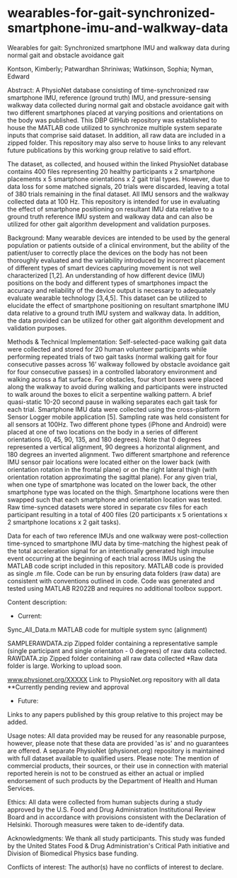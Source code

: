 # wearables-for-gait-synchronized-smartphone-imu-and-walkway-data

Wearables for gait: Synchronized smartphone IMU and walkway data during normal gait and obstacle avoidance gait 

Kontson, Kimberly; Patwardhan Shriniwas; Watkinson, Sophia; Nyman, Edward

Abstract: A PhysioNet database consisting of time-synchronized raw smartphone IMU, reference (ground truth) IMU, and pressure-sensing walkway data collected during normal gait and obstacle avoidance gait with two different smartphones placed at varying positions and orientations on the body was published.  This DBP GitHub repository was established to house the MATLAB code utilized to synchronize multiple system separate inputs that comprise said dataset. In addition, all raw data are included in a zipped folder. This repository may also serve to house links to any relevant future publications by this working group relative to said effort.  

The dataset, as collected, and housed within the linked PhysioNet database contains 400 files representing 20 healthy participants x 2 smartphone placements x 5 smartphone orientations x 2 gait trial types. However, due to data loss for some matched signals, 20 trials were discarded, leaving a total of 380 trials remaining in the final dataset. All IMU sensors and the walkway collected data at 100 Hz. This repository is intended for use in evaluating the effect of smartphone positioning on resultant IMU data relative to a ground truth reference IMU system and walkway data and can also be utilized for other gait algorithm development and validation purposes.
 
Background:   Many wearable devices are intended to be used by the general population or patients outside of a clinical environment, but the ability of the patient/user to correctly place the devices on the body has not been thoroughly evaluated and the variability introduced by incorrect placement of different types of smart devices capturing movement is not well characterized [1,2].  An understanding of how different device (IMU) positions on the body and different types of smartphones impact the accuracy and reliability of the device output is necessary to adequately evaluate wearable technology [3,4,5]. This dataset can be utilized to elucidate the effect of smartphone positioning on resultant smartphone IMU data relative to a ground truth IMU system and walkway data.  In addition, the data provided can be utilized for other gait algorithm development and validation purposes.
 
Methods & Technical Implementation: Self-selected-pace walking gait data were collected and stored for 20 human volunteer participants while performing repeated trials of two gait tasks (normal walking gait for four consecutive passes across 16’ walkway followed by obstacle avoidance gait for four consecutive passes) in a controlled laboratory environment and walking across a flat surface. For obstacles, four short boxes were placed along the walkway to avoid during walking and participants were instructed to walk around the boxes to elicit a serpentine walking pattern. A brief quasi-static 10-20 second pause in walking separates each gait task for each trial.  Smartphone IMU data were collected using the cross-platform Sensor Logger mobile application [5].  Sampling rate was held consistent for all sensors at 100Hz.  Two different phone types (iPhone and Android) were placed at one of two locations on the body in a series of different orientations (0, 45, 90, 135, and 180 degrees).  Note that 0 degrees represented a vertical alignment, 90 degrees a horizontal alignment, and 180 degrees an inverted alignment. Two different smartphone and reference IMU sensor pair locations were located either on the lower back (with orientation rotation in the frontal plane) or on the right lateral thigh (with orientation rotation approximating the sagittal plane).  For any given trial, when one type of smartphone was located on the lower back, the other smartphone type was located on the thigh. Smartphone locations were then swapped such that each smartphone and orientation location was tested. Raw time-synced datasets were stored in separate csv files for each participant resulting in a total of 400 files (20 participants x 5 orientations x 2 smartphone locations x 2 gait tasks). 

Data for each of two reference IMUs and one walkway were post-collection time-synced to smartphone IMU data by time-matching the highest peak of the total acceleration signal for an intentionally generated high impulse event occurring at the beginning of each trial across IMUs using the MATLAB code script included in this repository.   MATLAB code is provided as single .m file. Code can be run by ensuring data folders (raw data) are consistent with conventions outlined in code. Code was generated and tested using MATLAB R2022B and requires no additional toolbox support.

Content description:  

-	Current:

Sync_All_Data.m                     MATLAB code for multiple system sync (alignment)

SAMPLERAWDATA.zip                  Zipped folder containing a representative sample (single participant and single orientaton - 0 degrees) of raw data collected.
RAWDATA.zip	                       Zipped folder containing all raw data collected  *Raw data folder is large. Working to upload soon.

www.physionet.org/XXXXX            Link to PhysioNet.org repository with all data **Currently pending review and approval


-	Future:

Links to any papers published by this group relative to this project may be added.


Usage notes: All data provided may be reused for any reasonable purpose, however, please note that these data are provided 'as is' and no guarantees are offered.   A separate PhysioNet (physionet.org) repository is maintained with full dataset available to qualified users. Please note: The mention of commercial products, their sources, or their use in connection with material reported herein is not to be construed as either an actual or implied endorsement of such products by the Department of Health and Human Services.


Ethics: All data were collected from human subjects during a study approved by the U.S. Food and Drug Administration Institutional Review Board and in accordance with provisions consistent with the Declaration of Helsinki. Thorough measures were taken to de-identify data.  
  
Acknowledgments:  We thank all study participants. This study was funded by the United States Food & Drug Administration's Critical Path initiative and Division of Biomedical Physics base funding.
 
Conflicts of interest: The author(s) have no conflicts of interest to declare.
